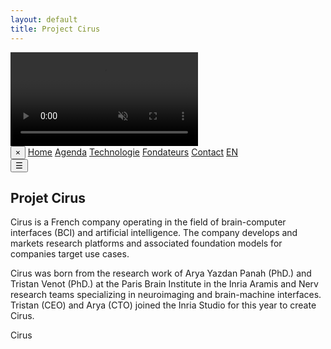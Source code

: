 ```yaml
---
layout: default
title: Project Cirus
---
```


<!-- Intro Section -->
<!-- Intro Section -->

<div id="intro" class="intro-section static-bg">
  <video autoplay muted loop playsinline id="bg-video" class="fade-video">
  <source src="{{ site.baseurl }}/assets/video/BCI_explication.mp4" type="video/mp4">
  </video>
</div>


<!-- Hidden Side Menu -->
<div id="side-menu" class="side-menu">
  <button class="close-btn" onclick="toggleMenu()">×</button>
  <a href="{{ site.baseurl }}">Home</a>
  <a href="{{ site.baseurl }}/about.html">Agenda</a>
  <a href="{{ site.baseurl }}/projects.html">Technologie</a>
  <a href="{{ site.baseurl }}/gallery.html">Fondateurs</a>
  <a href="{{ site.baseurl }}/contact.html">Contact</a>
  <a href="{{ site.baseurl }}/index_en.html" class="lang-switch">EN</a>
</div>
<button class="menu-toggle" onclick="toggleMenu()">☰</button>

<div id="main-content" class="background">
  <section class="main-section text-left">
    <h1 class="fancy-text">Projet Cirus</h1>
    <p class="big-desc">
      Cirus is a French company operating in the field of brain-computer interfaces (BCI) and artificial intelligence. 
      The company develops and markets research platforms and associated foundation models for companies target use cases.
    </p>
  </section>

  <section class="main-section text-right">
    <p class="big-desc">
      Cirus was born from the research work of Arya Yazdan Panah (PhD.) and Tristan Venot (PhD.) at the Paris Brain Institute in the Inria Aramis and Nerv research teams specializing in neuroimaging and brain-machine interfaces.
      Tristan (CEO) and Arya (CTO) joined the Inria Studio for this year to create Cirus.
    </p>
  </section>
</div>

<div class="nav-banner_banner">
  <div class="banner-background-text">Cirus</div>
</div>




